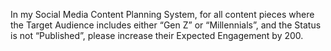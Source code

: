 In my Social Media Content Planning System, for all content pieces where the Target Audience includes either “Gen Z” or “Millennials”, and the Status is not “Published”, please increase their Expected Engagement by 200.